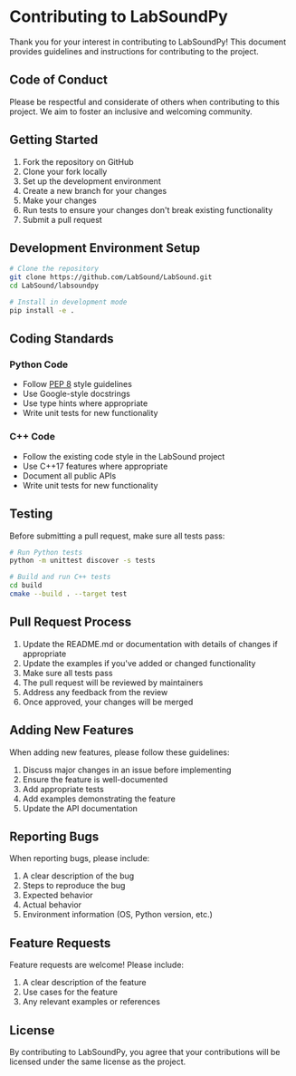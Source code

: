 # Contributing to LabSoundPy

Thank you for your interest in contributing to LabSoundPy! This document provides guidelines and instructions for contributing to the project.

## Code of Conduct

Please be respectful and considerate of others when contributing to this project. We aim to foster an inclusive and welcoming community.

## Getting Started

1. Fork the repository on GitHub
2. Clone your fork locally
3. Set up the development environment
4. Create a new branch for your changes
5. Make your changes
6. Run tests to ensure your changes don't break existing functionality
7. Submit a pull request

## Development Environment Setup

```bash
# Clone the repository
git clone https://github.com/LabSound/LabSound.git
cd LabSound/labsoundpy

# Install in development mode
pip install -e .
```

## Coding Standards

### Python Code

- Follow [PEP 8](https://www.python.org/dev/peps/pep-0008/) style guidelines
- Use Google-style docstrings
- Use type hints where appropriate
- Write unit tests for new functionality

### C++ Code

- Follow the existing code style in the LabSound project
- Use C++17 features where appropriate
- Document all public APIs
- Write unit tests for new functionality

## Testing

Before submitting a pull request, make sure all tests pass:

```bash
# Run Python tests
python -m unittest discover -s tests

# Build and run C++ tests
cd build
cmake --build . --target test
```

## Pull Request Process

1. Update the README.md or documentation with details of changes if appropriate
2. Update the examples if you've added or changed functionality
3. Make sure all tests pass
4. The pull request will be reviewed by maintainers
5. Address any feedback from the review
6. Once approved, your changes will be merged

## Adding New Features

When adding new features, please follow these guidelines:

1. Discuss major changes in an issue before implementing
2. Ensure the feature is well-documented
3. Add appropriate tests
4. Add examples demonstrating the feature
5. Update the API documentation

## Reporting Bugs

When reporting bugs, please include:

1. A clear description of the bug
2. Steps to reproduce the bug
3. Expected behavior
4. Actual behavior
5. Environment information (OS, Python version, etc.)

## Feature Requests

Feature requests are welcome! Please include:

1. A clear description of the feature
2. Use cases for the feature
3. Any relevant examples or references

## License

By contributing to LabSoundPy, you agree that your contributions will be licensed under the same license as the project.
